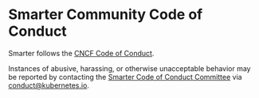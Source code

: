 # Smarter Community Code of Conduct

Smarter follows the [CNCF Code of Conduct](https://github.com/cncf/foundation/blob/main/code-of-conduct.md).

Instances of abusive, harassing, or otherwise unacceptable behavior may be reported by contacting
the [Smarter Code of Conduct Committee](./committee-code-of-conduct) via <conduct@kubernetes.io>.
